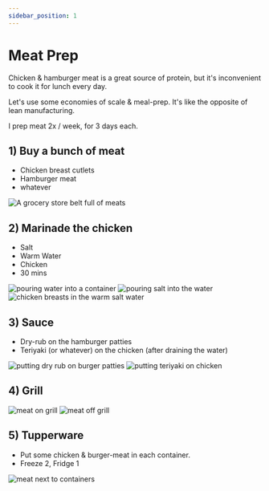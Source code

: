 ```yaml
---
sidebar_position: 1
---
```


# Meat Prep

Chicken & hamburger meat is a great source of protein, but it's inconvenient to cook it for lunch every day.

Let's use some economies of scale & meal-prep. It's like the opposite of lean manufacturing.

I prep meat 2x / week, for 3 days each.

## 1) Buy a bunch of meat

* Chicken breast cutlets
* Hamburger meat
* whatever

![A grocery store belt full of meats](meat.jpeg)

## 2) Marinade the chicken

* Salt
* Warm Water
* Chicken
* 30 mins

![pouring water into a container](chicken_1.jpeg)
![pouring salt into the water](chicken_2.jpeg)
![chicken breasts in the warm salt water](chicken_3.jpeg)

## 3) Sauce

* Dry-rub on the hamburger patties
* Teriyaki (or whatever) on the chicken (after draining the water)

![putting dry rub on burger patties](tonys.jpeg)
![putting teriyaki on chicken](chicken_4.jpeg)

## 4) Grill

![meat on grill](grill.jpeg)
![meat off grill](grilled.jpeg)

## 5) Tupperware

* Put some chicken & burger-meat in each container.
* Freeze 2, Fridge 1

![meat next to containers](counter.jpeg)

